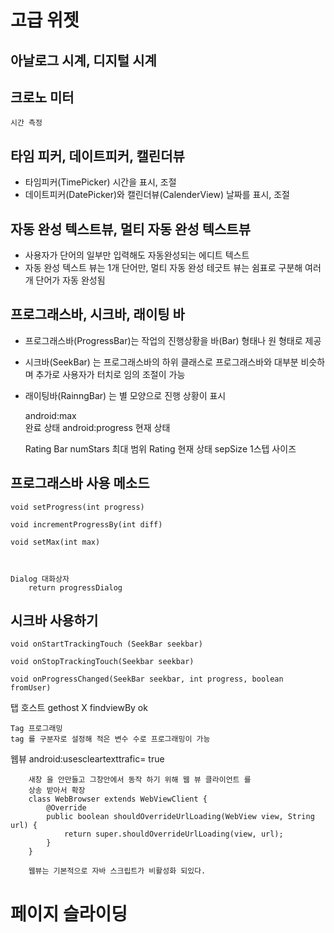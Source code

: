 
# 고급 위젯


## 아날로그 시계, 디지털 시계


## 크로노 미터
    시간 측정

## 타임 피커, 데이트피커, 캘린더뷰

* 타임피커(TimePicker)
    시간을 표시, 조절
* 데이트피커(DatePicker)와 캘린더뷰(CalenderView) 
    날짜를 표시, 조절



## 자동 완성 텍스트뷰, 멀티 자동 완성 텍스트뷰

* 사용자가 단어의 일부만 입력해도 자동완성되는 에디트 텍스트 
* 자동 완성 텍스트 뷰는 1개 단어만, 멀티 자동 완성 테긋트 뷰는 쉼표로 구분해
여러개 단어가 자동 완성됨 


## 프로그래스바, 시크바, 래이팅 바 
* 프로그래스바(ProgressBar)는 작업의 진행상황을 바(Bar) 형태나 원 형태로 제공
* 시크바(SeekBar) 는 프로그래스바의 하위 클래스로 프로그래스바와 대부분 비슷하며 추가로 사용자가 터치로 임의 조절이 가능 
* 래이팅바(RainngBar) 는 별 모양으로 진행 상황이 표시

    android:max  
        완료 상태
    android:progress
        현재 상태
    
    Rating Bar
        numStars
            최대 범위
        Rating
            현재 상태
        sepSize
            1스텝 사이즈


## 프로그래스바 사용 메소드

    void setProgress(int progress)

    void incrementProgressBy(int diff)

    void setMax(int max)



    Dialog 대화상자
        return progressDialog


## 시크바 사용하기 
    void onStartTrackingTouch (SeekBar seekbar)

    void onStopTrackingTouch(Seekbar seekbar)
            
    void onProgressChanged(SeekBar seekbar, int progress, boolean fromUser)
    


탭 호스트
    gethost X
    findviewBy ok

    Tag 프로그래밍 
    tag 를 구분자로 설정해 적은 변수 수로 프로그래밍이 가능 

웹뷰 
    <uses-permission android:name="android.permission.INTERNET"/>
    android:usescleartexttrafic= true

        새창 을 안만들고 그창안에서 동작 하기 위해 웹 뷰 클라이언트 를 
        상송 받아서 확장 
        class WebBrowser extends WebViewClient {
            @Override
            public boolean shouldOverrideUrlLoading(WebView view, String url) {
                return super.shouldOverrideUrlLoading(view, url);
            }
        }

        웹뷰는 기본적으로 자바 스크립트가 비활성화 되있다.



# 페이지 슬라이딩








